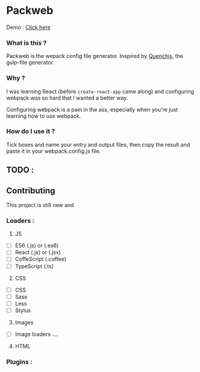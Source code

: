 # Packweb

Demo : [Click here](http://thebigbignooby.github.io/packweb/)

### What is this ?
Packweb is the wepack config file generator. Inspired by [Quenchjs](http://quenchjs.com), the gulp-file generator.

### Why ?

I was learning React (before `create-react-app` came along) and configuring webpack was so hard that I wanted a better way.

Configuring webpack is a pain in the ass, especially when you're just learning how to use webpack.

### How do I use it ?
Tick boxes and name your entry and output files, then copy the result and paste it in your webpack.config.js file.

## TODO :

## Contributing

This project is still new and

### Loaders :

1. JS
- [ ] ES6 (.js) or (.es6)
- [ ] React (.js) or (.jsx)
- [ ] CoffeScript (.coffee)
- [ ] TypeScript (.ts)

2. CSS
- [ ] CSS
- [ ] Sass
- [ ] Less
- [ ] Stylus

3. Images
- [ ] Image loaders ....

4. HTML

### Plugins :
